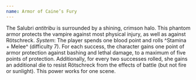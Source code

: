 ```yaml
---
name: Armor of Caine’s Fury
---
```


The Salubri <i>antitribu</i> is surrounded by a shining, crimson halo. This phantom armor protects the vampire against most physical injury, as well as against Rötschreck.
_System_: The player spends one blood point and rolls ^Stamina + Melee^ (difficulty 7). For each success, the character gains one point of armor protection against bashing and lethal damage, to a maximum of five points of protection. Additionally, for every two successes rolled, she gains an additional die to resist Rötschreck from the effects of battle (but not fire or sunlight). This power works for one scene.